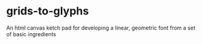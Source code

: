 # grids-to-glyphs
An html canvas ketch pad for developing a linear, geometric font from a set of basic ingredients 
